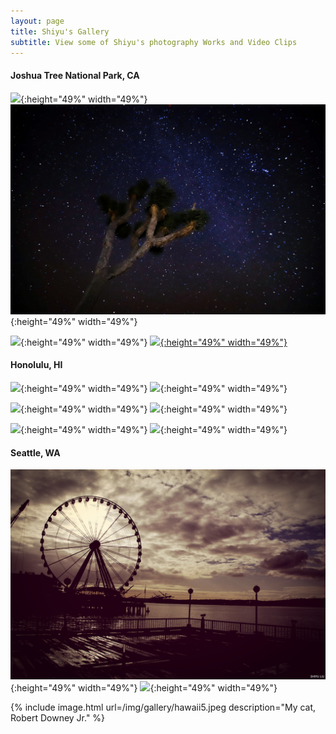 ```yaml
---
layout: page
title: Shiyu's Gallery
subtitle: View some of Shiyu's photography Works and Video Clips
---
```

#### Joshua Tree National Park, CA
![](/img/gallery/joshua1.jpeg){:height="49%" width="49%"} ![](/img/gallery/joshua4.jpeg){:height="49%" width="49%"}


![](/img/gallery/joshua3.jpeg){:height="49%" width="49%"} [![](/img/gallery/joshua2.jpeg){:height="49%" width="49%"}](/img/gallery/joshua2.jpeg)

#### Honolulu, HI
![](/img/gallery/hawaii1.jpg){:height="49%" width="49%"} ![](/img/gallery/hawaii2.jpg){:height="49%" width="49%"}


![](/img/gallery/hawaii3.jpg){:height="49%" width="49%"} ![](/img/gallery/hawaii4.jpg){:height="49%" width="49%"}


![](/img/gallery/hawaii5.jpg){:height="49%" width="49%"} ![](/img/gallery/hawaii6.jpg){:height="49%" width="49%"}


#### Seattle, WA
![](/img/gallery/IMG_9531.jpg){:height="49%" width="49%"} ![](/img/gallery/IMG_9784.jpg){:height="49%" width="49%"}


{% include image.html url=/img/gallery/hawaii5.jpeg description="My cat, Robert Downey Jr." %}
